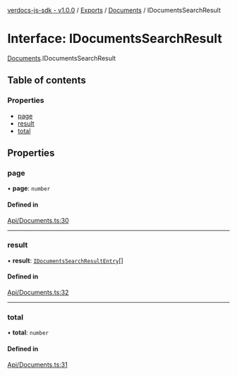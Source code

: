[verdocs-js-sdk - v1.0.0](../README.md) / [Exports](../modules.md) / [Documents](../modules/Documents.md) / IDocumentsSearchResult

# Interface: IDocumentsSearchResult

[Documents](../modules/Documents.md).IDocumentsSearchResult

## Table of contents

### Properties

- [page](Documents.IDocumentsSearchResult.md#page)
- [result](Documents.IDocumentsSearchResult.md#result)
- [total](Documents.IDocumentsSearchResult.md#total)

## Properties

### page

• **page**: `number`

#### Defined in

[Api/Documents.ts:30](https://github.com/Verdocs/js-sdk/blob/6ec87bd/src/Api/Documents.ts#L30)

___

### result

• **result**: [`IDocumentsSearchResultEntry`](Documents.IDocumentsSearchResultEntry.md)[]

#### Defined in

[Api/Documents.ts:32](https://github.com/Verdocs/js-sdk/blob/6ec87bd/src/Api/Documents.ts#L32)

___

### total

• **total**: `number`

#### Defined in

[Api/Documents.ts:31](https://github.com/Verdocs/js-sdk/blob/6ec87bd/src/Api/Documents.ts#L31)
